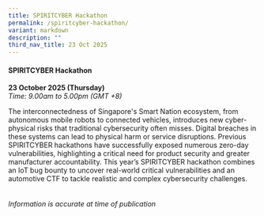 ```yaml
---
title: SPIRITCYBER Hackathon
permalink: /spiritcyber-hackathon/
variant: markdown
description: ""
third_nav_title: 23 Oct 2025
---
```

#### **SPIRITCYBER Hackathon**

**23 October 2025 (Thursday)**  
*Time: 9.00am to 5.00pm (GMT +8)*

The interconnectedness of Singapore's Smart Nation ecosystem, from autonomous mobile robots to connected vehicles, introduces new cyber-physical risks that traditional cybersecurity often misses. Digital breaches in these systems can lead to physical harm or service disruptions. Previous SPIRITCYBER hackathons have successfully exposed numerous zero-day vulnerabilities, highlighting a critical need for product security and greater manufacturer accountability. This year’s SPIRITCYBER hackathon combines an IoT bug bounty to uncover real-world critical vulnerabilities and an automotive CTF to tackle realistic and complex cybersecurity challenges.
<br><br><br>
*Information is accurate at time of publication*